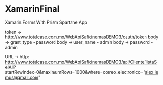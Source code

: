 # XamarinFinal
Xamarin.Forms With Prism Spartane App


token ->
http://www.totalcase.com.mx/WebApiSaficinemasDEMO3/oauth/token
body -> grant_type - password
body -> user_name - admin
body -> password - admin


URL -> http: 
http://www.totalcase.com.mx/WebApiSaficinemasDEMO3/api/Cliente/listaSelAll?
startRowIndex=0&maximumRows=1000&where=correo_electronico="alex.lemus@gmail.com"
